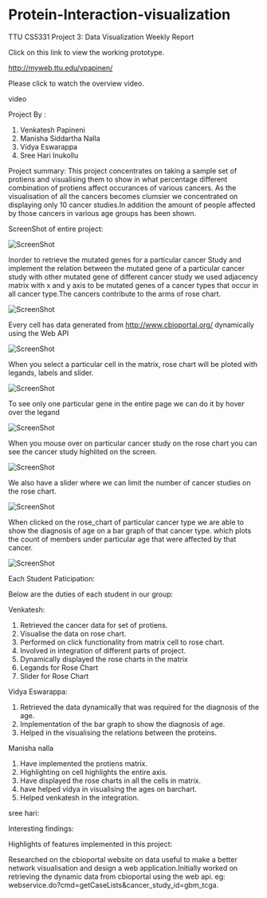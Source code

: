 # Protein-Interaction-visualization
TTU CS5331 Project 3: Data Visualization Weekly Report

Click on this link to view the working prototype. 

http://myweb.ttu.edu/vpapinen/

Please click to watch the overview video.

video


Project By :

1. Venkatesh Papineni 
2. Manisha Siddartha Nalla 
3. Vidya Eswarappa 
4. Sree Hari Inukollu 

Project summary: This project concentrates on taking a sample set of protiens and visualising them to show in what percentage different combination of protiens affect occurances of various cancers. As the visualisation of all the cancers becomes clumsier we concentrated on displaying only 10 cancer studies.In addition the amount of people affected by those cancers in various age groups has been shown.

ScreenShot of entire project:

![ScreenShot]()


Inorder to retrieve the mutated genes for a particular cancer Study and implement the relation between the mutated gene of a particular cancer study with other mutated gene of different cancer study we used adjacency matrix with x and y axis to be mutated genes of a cancer types that occur in all cancer type.The cancers contribute to the arms of rose chart. 

![ScreenShot](https://github.com/venkatesh45/Protein-Interaction-visualization/blob/master/DV-5.PNG)

Every cell has data generated from http://www.cbioportal.org/ dynamically using the Web API

![ScreenShot](https://github.com/venkatesh45/Protein-Interaction-visualization/blob/master/DV-6.PNG)

When you select a particular cell in the matrix, rose chart will be ploted with legands, labels and slider.

![ScreenShot](https://github.com/venkatesh45/Protein-Interaction-visualization/blob/master/DV-1.PNG)

To see only one particular gene in the entire page we can do it by hover over the legand

![ScreenShot](https://github.com/venkatesh45/Protein-Interaction-visualization/blob/master/DV-2.PNG)

When you mouse over on particular cancer study on the rose chart you can see the cancer study highlited on the screen.

![ScreenShot](https://github.com/venkatesh45/Protein-Interaction-visualization/blob/master/DV-3.PNG)

We also have a slider where we can limit the number of cancer studies on the rose chart.

![ScreenShot](https://github.com/venkatesh45/Protein-Interaction-visualization/blob/master/DV-4.PNG)



When clicked on the rose_chart of particular cancer type we are able to show the diagnosis of age on a bar graph of that cancer type. which plots the count of members under particular age that were affected by that cancer.

![ScreenShot](https://github.com/venkatesh45/Protein-Interaction-visualization/blob/master/bar%20graph.png)

Each Student Paticipation:

Below are the duties of each student in our group:

Venkatesh:

1. Retrieved the cancer data for set of protiens.
2. Visualise the data on rose chart.
3. Performed on click functionality from matrix cell to rose chart.
4. Involved in integration of different parts of project. 
5. Dynamically displayed the rose charts in the matrix
6. Legands for Rose Chart
7. Slider for Rose Chart

Vidya Eswarappa:

1. Retrieved the data dynamically that was required for the diagnosis of the age.
2. Implementation of the bar graph to show the diagnosis of age.
3. Helped in the visualising the relations between the proteins.

Manisha nalla

1. Have implemented the protiens matrix.
2. Highlighting on cell highlights the entire axis.
3. Have displayed the rose charts in all the cells in matrix.
4. have helped vidya in visualising the ages on barchart.
5. Helped venkatesh in the integration.

sree hari:


Interesting findings:
 
Highlights of features implemented in this project:

Researched on the cbioportal website on data useful to make a better network visualisation and design a web application.Initially worked on retrieving the dynamic data from cbioportal using the web api. eg: webservice.do?cmd=getCaseLists&cancer_study_id=gbm_tcga.

